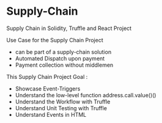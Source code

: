# Supply-Chain
Supply Chain in Solidity, Truffle and React Project

Use Case for the Supply Chain Project

- can be part of a supply-chain solution 
- Automated Dispatch upon payment 
- Payment collection without middlemen 

This Supply Chain Project Goal :
- Showcase Event-Triggers 
- Understand the low-level function address.call.value()() 
- Understand the Workflow with Truffle 
- Understand Unit Testing with Truffle 
- Understand Events in HTML
